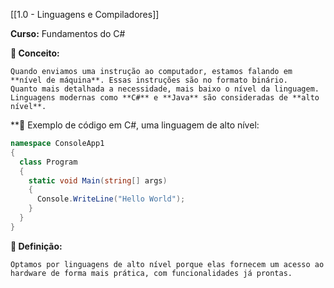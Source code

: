 
[[1.0 - Linguagens e Compiladores]]

**Curso:** Fundamentos do C#  

**📖 Conceito:**

```
Quando enviamos uma instrução ao computador, estamos falando em **nível de máquina**. Essas instruções são no formato binário.  
Quanto mais detalhada a necessidade, mais baixo o nível da linguagem.  
Linguagens modernas como **C#** e **Java** são consideradas de **alto nível**.
```

**📖 Exemplo de código em C#, uma linguagem de alto nível:

```csharp
namespace ConsoleApp1
{
  class Program
  {
    static void Main(string[] args)
    {
      Console.WriteLine("Hello World");
    }
  }
}
````

**📖 Definição:**

```
Optamos por linguagens de alto nível porque elas fornecem um acesso ao hardware de forma mais prática, com funcionalidades já prontas.
```
